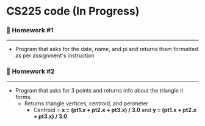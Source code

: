 # CS225 code (In Progress)

### 🔹 Homework \#1
---
* Program that asks for the date, name, and pi and returns them formatted as per assignment's instruction

### 🔹 Homework \#2
---
* Program that asks for 3 points and returns info about the triangle it forms.
  * Returns triangle vertices, centroid, and perimeter
    * Centroid = <b>x = (pt1.x + pt2.x + pt3.x) / 3.0</b> and <b>y = (pt1.x + pt2.x + pt3.x) / 3.0</b>
